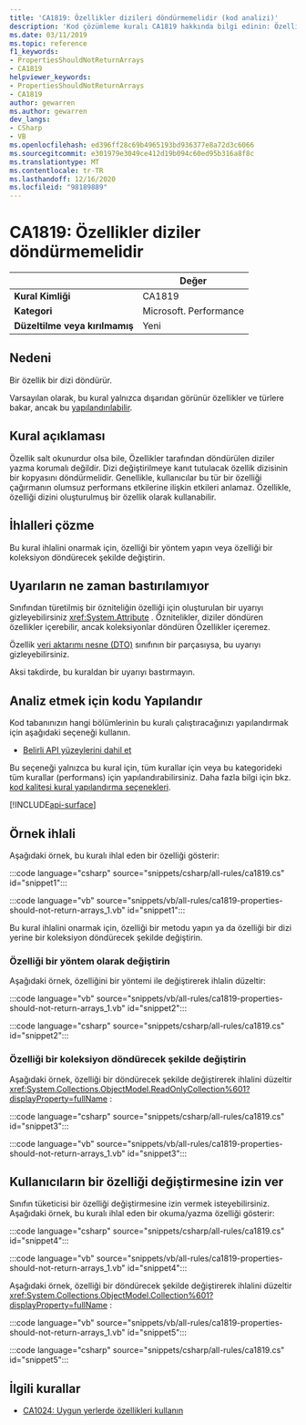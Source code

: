 ```yaml
---
title: 'CA1819: Özellikler dizileri döndürmemelidir (kod analizi)'
description: 'Kod çözümleme kuralı CA1819 hakkında bilgi edinin: Özellikler diziler döndürmemelidir'
ms.date: 03/11/2019
ms.topic: reference
f1_keywords:
- PropertiesShouldNotReturnArrays
- CA1819
helpviewer_keywords:
- PropertiesShouldNotReturnArrays
- CA1819
author: gewarren
ms.author: gewarren
dev_langs:
- CSharp
- VB
ms.openlocfilehash: ed396ff28c69b4965193bd936377e8a72d3c6066
ms.sourcegitcommit: e301979e3049ce412d19b094c60ed95b316a8f8c
ms.translationtype: MT
ms.contentlocale: tr-TR
ms.lasthandoff: 12/16/2020
ms.locfileid: "98189889"
---
```

# <a name="ca1819-properties-should-not-return-arrays"></a>CA1819: Özellikler diziler döndürmemelidir

| | Değer |
|-|-|
| **Kural Kimliği** |CA1819|
| **Kategori** |Microsoft. Performance|
| **Düzeltilme veya kırılmamış** |Yeni|

## <a name="cause"></a>Nedeni

Bir özellik bir dizi döndürür.

Varsayılan olarak, bu kural yalnızca dışarıdan görünür özellikler ve türlere bakar, ancak bu [yapılandırılabilir](#configure-code-to-analyze).

## <a name="rule-description"></a>Kural açıklaması

Özellik salt okunurdur olsa bile, Özellikler tarafından döndürülen diziler yazma korumalı değildir. Dizi değiştirilmeye kanıt tutulacak özellik dizisinin bir kopyasını döndürmelidir. Genellikle, kullanıcılar bu tür bir özelliği çağırmanın olumsuz performans etkilerine ilişkin etkileri anlamaz. Özellikle, özelliği dizini oluşturulmuş bir özellik olarak kullanabilir.

## <a name="how-to-fix-violations"></a>İhlalleri çözme

Bu kural ihlalini onarmak için, özelliği bir yöntem yapın veya özelliği bir koleksiyon döndürecek şekilde değiştirin.

## <a name="when-to-suppress-warnings"></a>Uyarıların ne zaman bastırılamıyor

Sınıfından türetilmiş bir özniteliğin özelliği için oluşturulan bir uyarıyı gizleyebilirsiniz <xref:System.Attribute> . Öznitelikler, diziler döndüren özellikler içerebilir, ancak koleksiyonlar döndüren Özellikler içeremez.

Özellik [veri aktarımı nesne (DTO)](/previous-versions/msp-n-p/ff649585(v=pandp.10)) sınıfının bir parçasıysa, bu uyarıyı gizleyebilirsiniz.

Aksi takdirde, bu kuraldan bir uyarıyı bastırmayın.

## <a name="configure-code-to-analyze"></a>Analiz etmek için kodu Yapılandır

Kod tabanınızın hangi bölümlerinin bu kuralı çalıştıracağınızı yapılandırmak için aşağıdaki seçeneği kullanın.

- [Belirli API yüzeylerini dahil et](#include-specific-api-surfaces)

Bu seçeneği yalnızca bu kural için, tüm kurallar için veya bu kategorideki tüm kurallar (performans) için yapılandırabilirsiniz. Daha fazla bilgi için bkz. [kod kalitesi kural yapılandırma seçenekleri](../code-quality-rule-options.md).

[!INCLUDE[api-surface](~/includes/code-analysis/api-surface.md)]

## <a name="example-violation"></a>Örnek ihlali

Aşağıdaki örnek, bu kuralı ihlal eden bir özelliği gösterir:

:::code language="csharp" source="snippets/csharp/all-rules/ca1819.cs" id="snippet1":::

:::code language="vb" source="snippets/vb/all-rules/ca1819-properties-should-not-return-arrays_1.vb" id="snippet1":::

Bu kural ihlalini onarmak için, özelliği bir metodu yapın ya da özelliği bir dizi yerine bir koleksiyon döndürecek şekilde değiştirin.

### <a name="change-the-property-to-a-method"></a>Özelliği bir yöntem olarak değiştirin

Aşağıdaki örnek, özelliğini bir yöntemi ile değiştirerek ihlalin düzeltir:

:::code language="vb" source="snippets/vb/all-rules/ca1819-properties-should-not-return-arrays_1.vb" id="snippet2":::

:::code language="csharp" source="snippets/csharp/all-rules/ca1819.cs" id="snippet2":::

### <a name="change-the-property-to-return-a-collection"></a>Özelliği bir koleksiyon döndürecek şekilde değiştirin

Aşağıdaki örnek, özelliği bir döndürecek şekilde değiştirerek ihlalini düzeltir <xref:System.Collections.ObjectModel.ReadOnlyCollection%601?displayProperty=fullName> :

:::code language="csharp" source="snippets/csharp/all-rules/ca1819.cs" id="snippet3":::

:::code language="vb" source="snippets/vb/all-rules/ca1819-properties-should-not-return-arrays_1.vb" id="snippet3":::

## <a name="allow-users-to-modify-a-property"></a>Kullanıcıların bir özelliği değiştirmesine izin ver

Sınıfın tüketicisi bir özelliği değiştirmesine izin vermek isteyebilirsiniz. Aşağıdaki örnek, bu kuralı ihlal eden bir okuma/yazma özelliği gösterir:

:::code language="csharp" source="snippets/csharp/all-rules/ca1819.cs" id="snippet4":::

:::code language="vb" source="snippets/vb/all-rules/ca1819-properties-should-not-return-arrays_1.vb" id="snippet4":::

Aşağıdaki örnek, özelliği bir döndürecek şekilde değiştirerek ihlalini düzeltir <xref:System.Collections.ObjectModel.Collection%601?displayProperty=fullName> :

:::code language="vb" source="snippets/vb/all-rules/ca1819-properties-should-not-return-arrays_1.vb" id="snippet5":::

:::code language="csharp" source="snippets/csharp/all-rules/ca1819.cs" id="snippet5":::

## <a name="related-rules"></a>İlgili kurallar

- [CA1024: Uygun yerlerde özellikleri kullanın](ca1024.md)
